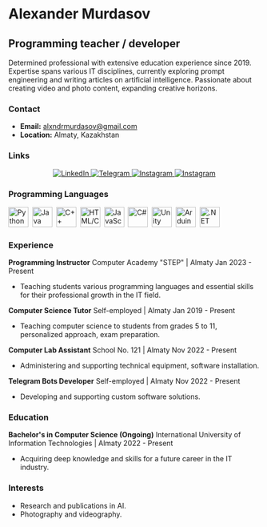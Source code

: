 # Alexander Murdasov
## Programming teacher / developer
Determined professional with extensive education experience since 2019. Expertise spans various IT disciplines, currently exploring prompt engineering and writing articles on artificial intelligence. Passionate about creating video and photo content, expanding creative horizons.

### Contact

- **Email:** alxndrmurdasov@gmail.com
- **Location:** Almaty, Kazakhstan

### Links

<div id="socials" align="center">
    <a href="https://www.linkedin.com/in/alexander-murdasov-51066b204/">
        <img src="https://img.shields.io/badge/LinkedIn-blue?style=for-the-badge&logo=linkedin&logoColor=white" alt="LinkedIn"/>
    </a>
    <a href="https://t.me/Allexndr">
        <img src="https://img.shields.io/badge/Telegram-blue?style=for-the-badge&logo=telegram&logoColor=white" alt="Telegram"/>
    </a>
    <a href="https://www.instagram.com/sane4.k/">
        <img src="https://img.shields.io/badge/Instagram-blue?style=for-the-badge&logo=instagram&logoColor=white" alt="Instagram"/>
    </a>
    <a href="https://www.instagram.com/phot4.k/">
        <img src="https://img.shields.io/badge/Instagram-blue?style=for-the-badge&logo=instagram&logoColor=white" alt="Instagram"/>
    </a>
</div>

### Programming Languages

<img src="https://cdn.jsdelivr.net/gh/devicons/devicon/icons/python/python-original.svg" title="Python" width="40" height="40"/>&nbsp;
<img src="https://cdn.jsdelivr.net/gh/devicons/devicon/icons/java/java-original.svg" title="Java" width="40" height="40"/>&nbsp;
<img src="https://cdn.jsdelivr.net/gh/devicons/devicon/icons/cplusplus/cplusplus-original.svg" title="C++" width="40" height="40"/>&nbsp;
<img src="https://cdn.jsdelivr.net/gh/devicons/devicon/icons/html5/html5-original.svg" title="HTML/CSS" width="40" height="40"/>&nbsp;
<img src="https://cdn.jsdelivr.net/gh/devicons/devicon/icons/javascript/javascript-original.svg" title="JavaScript" width="40" height="40"/>&nbsp;
<img src="https://cdn.jsdelivr.net/gh/devicons/devicon/icons/csharp/csharp-original.svg" title="C#" width="40" height="40"/>&nbsp;
<img src="https://cdn.jsdelivr.net/gh/devicons/devicon/icons/unity/unity-original.svg" title="Unity" width="40" height="40"/>&nbsp;
<img src="https://cdn.jsdelivr.net/gh/devicons/devicon/icons/arduino/arduino-original.svg" title="Arduino" width="40" height="40"/>&nbsp;
<img src="https://cdn.jsdelivr.net/gh/devicons/devicon/icons/dot-net/dot-net-original.svg" title=".NET Framework" width="40" height="40"/>&nbsp;

### Experience

**Programming Instructor**
Computer Academy "STEP" | Almaty
Jan 2023 - Present
- Teaching students various programming languages and essential skills for their professional growth in the IT field.

**Computer Science Tutor**
Self-employed | Almaty
Jan 2019 - Present
- Teaching computer science to students from grades 5 to 11, personalized approach, exam preparation.

**Computer Lab Assistant**
School No. 121 | Almaty
Nov 2022 - Present
- Administering and supporting technical equipment, software installation.

**Telegram Bots Developer**
Self-employed | Almaty
Nov 2022 - Present
- Developing and supporting custom software solutions.

### Education

**Bachelor's in Computer Science (Ongoing)**
International University of Information Technologies | Almaty
2022 - Present
- Acquiring deep knowledge and skills for a future career in the IT industry.

### Interests

- Research and publications in AI.
- Photography and videography.
